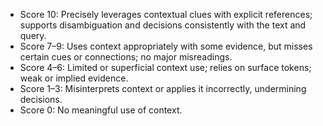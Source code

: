 - Score 10: Precisely leverages contextual clues with explicit references; supports disambiguation and decisions consistently with the text and query.
- Score 7–9: Uses context appropriately with some evidence, but misses certain cues or connections; no major misreadings.
- Score 4–6: Limited or superficial context use; relies on surface tokens; weak or implied evidence.
- Score 1–3: Misinterprets context or applies it incorrectly, undermining decisions.
- Score 0: No meaningful use of context.